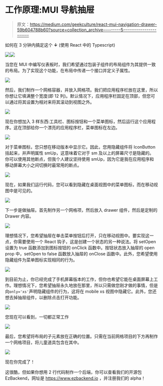 # 工作原理:MUI 导航抽屉

> 原文：<https://medium.com/geekculture/react-mui-navigation-drawer-59b604788b60?source=collection_archive---------5----------------------->

如何在 3 分钟内搞定这个 **↓** (使用 React 中的 Typescript)

![](img/6b30a9124f5ab8b2372e2ea808555c1f.png)![](img/7c29f86fe794b50cac875b94d421e4c4.png)

当您在 MUI 中编写仪表板时，我们希望通过包装子组件的布局组件为其提供一致的布局。为了实现这个功能，在布局中传递一个接口并定义子属性。

![](img/691f2f9fcad5e1d4e6af49b02b9ca2e4.png)

然后，我们制作一个网格容器，并放入网格项。我们把应用程序栏放在这里，所以你想让它填满整个宽度(即 12 列)。默认情况下，应用程序栏固定在顶部，但您可以通过将其设置为相对来将其滚动到视图之外。

![](img/75fdabe732f0451ca2580247ab37f57d.png)

现在你想加入 3 样东西:工具栏、图标按钮和一个菜单图标，然后运行这个应用程序。这在顶部给你一个漂亮的应用程序栏，菜单图标在左边。

![](img/f084fdd48a880b87013ceb6b13c59b5d.png)

对于菜单图标，您只想在移动版本中显示它。因此，您用隐藏组件将 IconButton 括起来，并声明属性 smUp，这意味着它对于 sm 及以上的屏幕尺寸是隐藏的。你可以使用其他断点，但我个人建议坚持使用 smUp，因为它是我在应用程序和移动屏幕大小之间切换时最常用的断点。

![](img/2fef14524b705d2787314d44971068c7.png)

现在，如果我们运行代码，您可以看到隐藏在桌面视图中的菜单图标，而在移动视图中是可见的。

![](img/dabb80d1db7dd8c4049bab09dd06fc4a.png)

下一步是做抽屉。首先制作另一个网格项，然后放入 drawer 组件，然后是定制的 Drawer 内容。

![](img/1ac5653f269c6703286428e9331da774.png)

理想情况下，您希望抽屉在单击菜单按钮后打开，只在移动视图中。要实现这一点，你需要使用一个 React 钩子，这是创建一个状态的另一种说法。将 setOpen 设置为 true 函数添加到图标按钮的 onClick 函数中。按钮状态放入抽屉的 open prop 中，setOpen to false 函数放入抽屉的 onClose 函数中。此外，您希望使用隐藏组件为菜单图标实现相同的行为。

![](img/880f4b71f467759633aea5cea6dd1d9d.png)

到目前为止，你已经完成了手机屏幕版本的工作，但你也希望它能在桌面屏幕上工作。理想情况下，您希望抽屉永久地放在那里，所以只需做您刚才做的事情，但是向`only='xs'`声明隐藏组件的行为，这将在 mobile xs 视图中隐藏它。此外，您还想去掉抽屉组件，以删除点击打开功能。

![](img/bc593b7ac865629b356a6f5d72f0a50f.png)

您现在可以看到，一切都正常工作

![](img/6b30a9124f5ab8b2372e2ea808555c1f.png)

最后，您希望将布局的子元素放在正确的位置。只需在当前网格项目的下方再制作一个网格项目，将儿童道具包含在其中。

![](img/0d12c7eba9006cfd00cb3768f699b483.png)

现在你完成了！

这很酷，但如果你想用 2 行代码制作一个后端，你可以查看我们的开源包 EzBackend，网址是 https://www.ezbackend.io ，并注册我们的 alpha！
